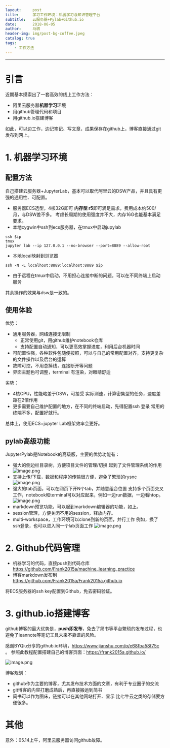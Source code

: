 ```yaml
---
layout:     post
title:      学习工作环境：机器学习与知识管理平台
subtitle:   云服务器+Pylab+Github.io
date:       2018-06-05
author:     马骋
header-img: img/post-bg-coffee.jpeg
catalog: true
tags:
    - 工作方法
---
```


---

# 引言

近期基本摸索出了一套高效的线上工作方法：

- 阿里云服务器**机器学习**环境
- 用github管理代码和项目
- 用github.io搭建博客 

如此，可以边工作，边记笔记、写文章，成果保存在github上，博客直接通过git发布到网上。

# 1. 机器学习环境

## 配置方法

自己搭建云服务器+JupyterLab，基本可以取代阿里云的DSW产品，并且具有更强的通用性、可配置。

- 服务器ECS选型，4核32G即可
**内存型 r5**即可满足需求，费用成本约500/月，与DSW差不多。
考虑长周期的使用强度并不大，内存16G也能基本满足要求。
- 本地cygwin中ssh到ecs服务器，在tmux中启动jupylab
```
ssh $ip
tmux 
jupyter lab --ip 127.0.0.1 --no-browser --port=8889 --allow-root
```
- 本地local映射到浏览器
```
ssh -N -L localhost:8889:localhost:8889 $ip
```
- 由于远程在tmux中启动，不用担心连接中断的问题。可以在不同终端上启动服务


其余操作的效果与dsw是一致的。

## 使用体验

优势：

- 通用服务器，网络连接无限制
    - 正常使用git，用github维护notebook仓库
    - 支持配置自动通知，可以更高效掌握进度，利用后台机器时间
- 可配置性强，各种软件包随便按照，可以与自己的常用配置对齐，支持更复杂的文件操作以及后台的运算
- 故障可控，不用总掉线，连接断开等问题
- 界面主题色可调整，terminal 有渲染，对眼睛舒适

劣势：

- 4核CPU，性能略差于DSW，可接受
实际测速，计算密集型的任务，速度差距在2倍作用
- 更多需要自己维护配置的地方，在不同的终端启动，先得配置ssh 登录
常用的终端不多，配置好就行。

总体上，使用ECS+jupyter Lab框架效率会更好。

## pylab高级功能

JupyterPylab是Notebook的高级版，主要的优势功能有：

- 强大的侧边栏目录树，方便项目文件的管理/切换
起到了文件管理系统的作用
![image.png](https://upload-images.jianshu.io/upload_images/845620-ddd797b75d22df04.png?imageMogr2/auto-orient/strip%7CimageView2/2/w/1240)
- 支持上传/下载，数据和程序的传输很方便，避免了繁琐的rysnc
![image.png](https://upload-images.jianshu.io/upload_images/845620-6431751c426293df.png?imageMogr2/auto-orient/strip%7CimageView2/2/w/1240)
- 强大的tab页面，可以在网页下开N个tab，并随意组合位置
支持多个页面交叉工作，notebook和terminal可以对应起来，例如一边run数据，一边看htop。
![image.png](https://upload-images.jianshu.io/upload_images/845620-79f0744425f2df70.png?imageMogr2/auto-orient/strip%7CimageView2/2/w/1240)
- markdown预览功能，可以起到markdown编辑器的功能，如上。
- session管理，方便关闭不用的session，释放内存。
- multi-workspace，工作环境可以clone到新的页面，并行工作
例如，换了ssh登录，也可以进入同一个lab页面工作
![image.png](https://upload-images.jianshu.io/upload_images/845620-12ed4903f8dee35a.png?imageMogr2/auto-orient/strip%7CimageView2/2/w/1240)


# 2. Github代码管理

- 机器学习的代码，直接push到代码仓库
https://github.com/Frank2015a/machine_learning_practice
- 博客markdown发布到
https://github.com/Frank2015a/Frank2015a.github.io

将ECS服务器的ssh key配置到Github，免去密码验证。

# 3. github.io搭建博客 

github博客的最大优势是，**push即发布**，免去了简书等平台繁琐的发布过程，也避免了leannote等笔记工具未来不靠谱的风险。

感谢BYQiu分享的github.io环境，https://www.jianshu.com/p/e68fba58f75c 。
参照此教程配置搭建自己的博客页面：https://frank2015a.github.io/

![image.png](https://upload-images.jianshu.io/upload_images/845620-b54c10fc88d7fe47.png?imageMogr2/auto-orient/strip%7CimageView2/2/w/1240)

博客规划：

- github作为主要的博客，尤其发布技术方面的文章，有利于专业圈子的交流
- git博客的内容打磨成熟后，再直接搬运到简书
- 简书可以作为图床，链接可以在其他网站打开、显示
比七牛云之类的存储要方便很多。

# 其他

意外：05.14上午，阿里云服务器访问github故障。
